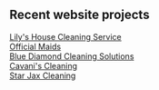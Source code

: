 ## Recent website projects

<a href="https://lilyhousecleaningservice.com/">Lily's House Cleaning Service</a><br>
<a href="https://officialmaids.com/">Official Maids</a><br>
<a href="https://bluediamondcleaningsolutions.com/">Blue Diamond Cleaning Solutions</a><br>
<a href="https://cavaniscleaning.com/">Cavani's Cleaning</a><br>
<a href="https://starjaxcleaning.com/">Star Jax Cleaning</a>
